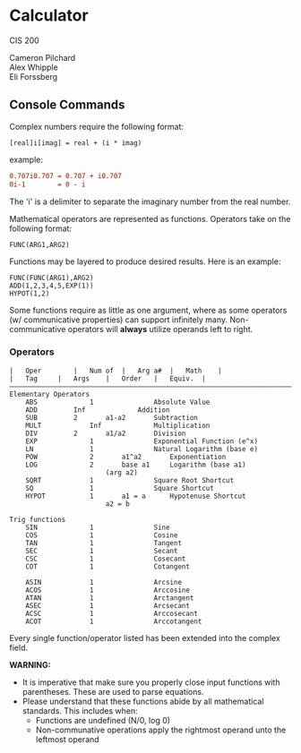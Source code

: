 # Calculator

CIS 200

Cameron Pilchard<br/>
Alex Whipple<br/>
Eli Forssberg<br/>

## Console Commands
Complex numbers require the following format:
```
[real]i[imag] = real + (i * imag)
```
example:
```diff
0.707i0.707	= 0.707 + i0.707
0i-1		= 0 - i
```
The 'i' is a delimiter to separate the imaginary number from the real number.

Mathematical operators are represented as functions.
Operators take on the following format:
```
FUNC(ARG1,ARG2)
```
Functions may be layered to produce desired results.
Here is an example:
```
FUNC(FUNC(ARG1),ARG2)
ADD(1,2,3,4,5,EXP(1))
HYPOT(1,2)

```
Some functions require as little as one argument, where as some operators (w/ communicative properties) can support infinitely many.
Non-communicative operators will **always** utilize operands left to right.

### Operators
```
|	Oper		|	Num of	|	Arg a#	|	Math	|
|	Tag		|	Args	|	Order	|	Equiv.	|
—————————————————————————————————————————————————————————————————————————
Elementary Operators
	ABS     		1				Absolute Value
	ADD			Inf				Addition
	SUB			2		a1-a2		Subtraction
	MULT			Inf				Multiplication
	DIV			2		a1/a2		Division
 	EXP     		1				Exponential Function (e^x)
	LN       		1				Natural Logarithm (base e)
	POW      		2		a1^a2		Exponentiation
	LOG      		2		base a1		Logarithm (base a1)
						(arg a2)
	SQRT     		1				Square Root Shortcut
	SQ      		1				Square Shortcut
	HYPOT			1		a1 = a		Hypotenuse Shortcut
						a2 = b

Trig functions
	SIN     		1				Sine
	COS     		1				Cosine
	TAN     		1				Tangent
	SEC     		1				Secant
	CSC     		1				Cosecant
	COT     		1				Cotangent

	ASIN     		1				Arcsine
	ACOS     		1				Arccosine
	ATAN     		1				Arctangent
	ASEC     		1				Arcsecant
	ACSC     		1				Arccosecant
	ACOT     		1				Arccotangent
```
Every single function/operator listed has been extended into the complex field.

**WARNING:**
- It is imperative that make sure you properly close input functions with parentheses. These are used to parse equations.
- Please understand that these functions abide by all mathematical standards. This includes when:
	- Functions are undefined (N/0, log 0)
	- Non-communative operations apply the rightmost operand unto the leftmost operand
